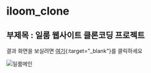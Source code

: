 # iloom_clone
## 부제목 : 일룸 웹사이트 클론코딩 프로젝트

결과 화면을 보실려면 [여기](https://wqq514.github.io/iloom_clone/src/main/webapp/){:target="_blank"}를 클릭하세요

![일룸메인](https://www.iloom.com/img/front/gnb/gnb_logo.png)


